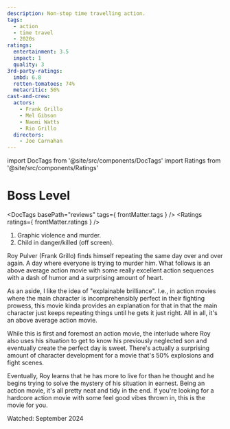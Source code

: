 ```yaml
---
description: Non-stop time travelling action.
tags:
  - action
  - time travel
  - 2020s
ratings:
  entertainment: 3.5
  impact: 1
  quality: 3
3rd-party-ratings:
  imbd: 6.8
  rotten-tomatoes: 74%
  metacritic: 56%
cast-and-crew:
  actors:
    - Frank Grillo
    - Mel Gibson
    - Naomi Watts
    - Rio Grillo
  directors:
    - Joe Carnahan
---
```

import DocTags from '@site/src/components/DocTags'
import Ratings from '@site/src/components/Ratings'

# Boss Level

<DocTags basePath="reviews" tags={ frontMatter.tags } />
<Ratings ratings={ frontMatter.ratings } />

<trigger-warning>
  <ol>
    <li>Graphic violence and murder.</li>
    <li>Child in danger/killed (off screen).</li>
  </ol>
</trigger-warning>

Roy Pulver (Frank Grillo) finds himself repeating the same day over and over again. A day where everyone is trying to murder him. What follows is an above average action movie with some really excellent action sequences with a dash of humor and a surprising amount of heart.

As an aside, I like the idea of "explainable brilliance". I.e., in action movies where the main character is incomprehensibly perfect in their fighting prowess, this movie kinda provides an explanation for that in that the main character just keeps repeating things until he gets it just right. All in all, it's an above average action movie.

While this is first and foremost an action movie, the interlude where Roy also uses his situation to get to know his previously neglected son and eventually create the perfect day is sweet. There's actually a surprising amount of character development for a movie that's 50% explosions and fight scenes.

Eventually, Roy learns that he has more to live for than he thought and he begins trying to solve the mystery of his situation in earnest. Being an action movie, it's all pretty neat and tidy in the end. If you're looking for a hardcore action movie with some feel good vibes thrown in, this is the movie for you.

Watched: September 2024
